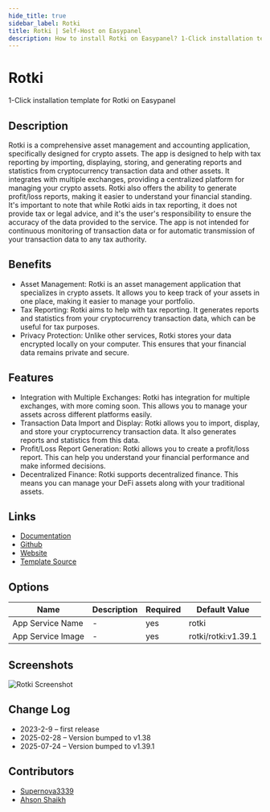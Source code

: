 ```yaml
---
hide_title: true
sidebar_label: Rotki
title: Rotki | Self-Host on Easypanel
description: How to install Rotki on Easypanel? 1-Click installation template for Rotki on Easypanel
---
```


<!-- generated -->

# Rotki

1-Click installation template for Rotki on Easypanel

## Description

Rotki is a comprehensive asset management and accounting application, specifically designed for crypto assets. The app is designed to help with tax reporting by importing, displaying, storing, and generating reports and statistics from cryptocurrency transaction data and other assets. It integrates with multiple exchanges, providing a centralized platform for managing your crypto assets. Rotki also offers the ability to generate profit/loss reports, making it easier to understand your financial standing. It&#39;s important to note that while Rotki aids in tax reporting, it does not provide tax or legal advice, and it&#39;s the user&#39;s responsibility to ensure the accuracy of the data provided to the service. The app is not intended for continuous monitoring of transaction data or for automatic transmission of your transaction data to any tax authority.

## Benefits

- Asset Management: Rotki is an asset management application that specializes in crypto assets. It allows you to keep track of your assets in one place, making it easier to manage your portfolio.
- Tax Reporting: Rotki aims to help with tax reporting. It generates reports and statistics from your cryptocurrency transaction data, which can be useful for tax purposes.
- Privacy Protection: Unlike other services, Rotki stores your data encrypted locally on your computer. This ensures that your financial data remains private and secure.

## Features

- Integration with Multiple Exchanges: Rotki has integration for multiple exchanges, with more coming soon. This allows you to manage your assets across different platforms easily.
- Transaction Data Import and Display: Rotki allows you to import, display, and store your cryptocurrency transaction data. It also generates reports and statistics from this data.
- Profit/Loss Report Generation: Rotki allows you to create a profit/loss report. This can help you understand your financial performance and make informed decisions.
- Decentralized Finance: Rotki supports decentralized finance. This means you can manage your DeFi assets along with your traditional assets.

## Links

- [Documentation](https://rotki.readthedocs.io/en/latest/)
- [Github](https://github.com/rotki/rotki)
- [Website](https://rotki.com/)
- [Template Source](https://github.com/easypanel-io/templates/tree/main/templates/rotki)

## Options

Name | Description | Required | Default Value
-|-|-|-
App Service Name | - | yes | rotki
App Service Image | - | yes | rotki/rotki:v1.39.1

## Screenshots

![Rotki Screenshot](./assets/screenshot.png)

## Change Log

- 2023-2-9 – first release
- 2025-02-28 – Version bumped to v1.38
- 2025-07-24 – Version bumped to v1.39.1

## Contributors

- [Supernova3339](https://github.com/Supernova3339)
- [Ahson Shaikh](https://github.com/Ahson-Shaikh)

